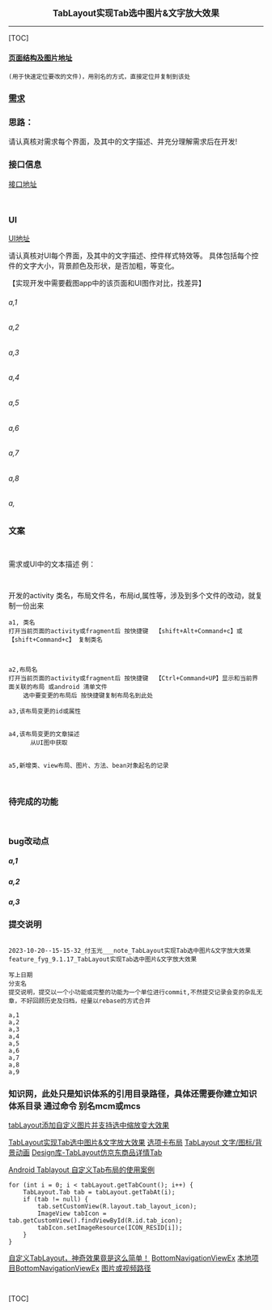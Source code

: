 

<center><big><b> TabLayout实现Tab选中图片&文字放大效果 </b></big></center>


------



[TOC]


#### [页面结构及图片地址]()



```
(用于快速定位要改的文件)，用别名的方式，直接定位并复制到该处

```



### [需求]()





### 思路：
请认真核对需求每个界面，及其中的文字描述、并充分理解需求后在开发!



### 接口信息




[接口地址]()


```


```




### UI


[UI地址]()


请认真核对UI每个界面，及其中的文字描述、控件样式特效等。
具体包括每个控件的文字大小，背景颜色及形状，是否加粗，等变化。

【实现开发中需要截图app中的该页面和UI图作对比，找差异】


###### a,1
###### a,2
###### a,3
###### a,4
###### a,5
###### a,6
###### a,7
###### a,8
###### a,




### 文案


```


```



需求或UI中的文本描述 例：
```


```




开发的activity 类名，布局文件名，布局id,属性等，涉及到多个文件的改动，就复制一份出来
```
a1, 类名
打开当前页面的activity或fragment后 按快捷键  【shift+Alt+Command+c】或【shift+Command+c】 复制类名



a2,布局名
打开当前页面的activity或fragment后 按快捷键  【Ctrl+Command+UP】显示和当前界面关联的布局 或android 清单文件
    选中要变更的布局后 按快捷键复制布局名到此处

a3,该布局变更的id或属性


a4,该布局变更的文章描述
      从UI图中获取


a5,新增类、view布局、图片、方法、bean对象起名的记录



```


### 待完成的功能


```


```





### bug改动点


##### a,1
[]()




##### a,2
[]()




##### a,3
[]()




### 提交说明

```

2023-10-20--15-15-32_付玉光___note_TabLayout实现Tab选中图片&文字放大效果
feature_fyg_9.1.17_TabLayout实现Tab选中图片&文字放大效果

写上日期
分支名
提交说明，提交以一个小功能或完整的功能为一个单位进行commit,不然提交记录会变的杂乱无章，不好回顾历史及归档，经量以rebase的方式合并

a,1
a,2
a,3
a,4
a,5
a,6
a,7
a,8
a,9

```




### 知识网，此处只是知识体系的引用目录路径，具体还需要你建立知识体系目录 通过命令 别名mcm或mcs
[]()
[]()
[tabLayout添加自定义图片并支持选中缩放变大效果](/Users/fuyuguang/Github/UI/material-components-android)

[TabLayout实现Tab选中图片&文字放大效果](https://www.jianshu.com/p/c8ea7d2025be)
[]()
[选项卡布局](https://developer.android.com/reference/com/google/android/material/tabs/TabLayout)
[TabLayout 文字/图标/背景动画](https://blog.csdn.net/yukun314/article/details/108918352)
[]()
[Design库-TabLayout仿京东商品详情Tab](https://www.jianshu.com/p/116f87abdaea)

[Android Tablayout 自定义Tab布局的使用案例](https://pythonjishu.com/thqiigbduzkbyvy/)
```text
for (int i = 0; i < tabLayout.getTabCount(); i++) {
    TabLayout.Tab tab = tabLayout.getTabAt(i);
    if (tab != null) {
        tab.setCustomView(R.layout.tab_layout_icon);
        ImageView tabIcon = tab.getCustomView().findViewById(R.id.tab_icon);
        tabIcon.setImageResource(ICON_RESID[i]);
    }
}

```
[自定义TabLayout，神奇效果竟是这么简单！](https://mp.weixin.qq.com/s?__biz=MzA5MzI3NjE2MA==&mid=2650250665&idx=1&sn=0bc1698f153c25b73b29b3cbe8c58734&chksm=88636cc6bf14e5d0a9a8eb7cfff1c069496d1d7c14d2c37a7b9679abc9061164e9ad985463d5&scene=27)
[]()
[BottomNavigationViewEx](https://github.com/ittianyu/BottomNavigationViewEx)
[]()
[]()
[]()
[本地项目BottomNavigationViewEx](/Users/fuyuguang/Github/UI/NavigationView)
[]()
[]()
[图片或视频路径]()


```


```




[TOC]


